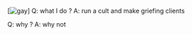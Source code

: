 [![gay](https://cdn.discordapp.com/attachments/778817478990102528/791305365467693066/Screen_Shot_2020-11-30_at_9.44.54_PM.png)]
Q: what I do ?
A: run a cult and make griefing clients

Q: why ?
A: why not
